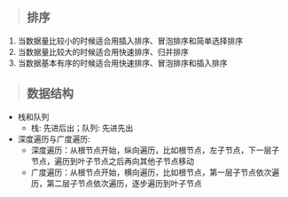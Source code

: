 > ## 排序

1. 当数据量比较小的时候适合用插入排序、冒泡排序和简单选择排序
2. 当数据量比较大的时候适合用快速排序、归并排序
3. 当数据基本有序的时候适合用快速排序、冒泡排序和插入排序



> ## 数据结构

- 栈和队列
  - 栈: 先进后出；队列: 先进先出
- 深度遍历与广度遍历:
  - 深度遍历：从根节点开始，纵向遍历，比如根节点，左子节点，下一层子节点，遍历到叶子节点之后再向其他子节点移动
  - 广度遍历：从根节点开始，横向遍历，比如根节点，第一层子节点依次遍历，第二层子节点依次遍历，逐步遍历到叶子节点